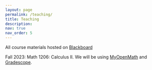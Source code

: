 ```yaml
---
layout: page
permalink: /teaching/
title: Teaching
description:
nav: true
nav_order: 5
---
```


All course materials hosted on [Blackboard](https://ssologin.cuny.edu/cuny.html?bmctx=D59E04882DF4F80F0E4A64DD59167034&password=secure_string&contextType=external&OverrideRetryLimit=1&ChallengeRedirectMethod=GET&username=string&challenge_url=https%3A%2F%2Fssologin.cuny.edu%2Fcuny.html&request_id=2298208565401221539&authn_try_count=0&locale=en_US&resource_url=https%253A%252F%252Fbbhosted.cuny.edu%252Fwebapps%252Fportal%252Fexecute%252Ftabs%252FtabAction%253Ftab_tab_group_id%253D_49_1)

Fall 2023: Math 1206: Calculus II. We will be using [MyOpenMath](https://www.myopenmath.com/) and
[Gradescope](https://www.gradescope.com).

<!--  -->
<!--  -->
<!-- All course materials hosted on [Canvas](https://canvas.princeton.edu/) -->
<!--  -->
<!-- Fall 2022: MAT320: Introduction to Real Analysis -->
<!--  -->
<!-- Spring 2022: MAT322/APC350: Introduction to Differential Equations -->
<!--  -->
<!-- Fall 2021: MAT104: Calculus II -->
<!--  -->
<!-- Summer 2018: MAT302: Differential equations with applications (Johns Hopkins University) -->
<!--  -->
<!-- Summer 2016: MAT302: Differential equations with applications (Johns Hopkins University) -->
<!--  -->
<!-- Summer 2015: MAT302: Differential equations with applications (Johns Hopkins University) -->
<!--  -->
<!-- Summer 2014: MAT108: Calculus 1 (Johns Hopkins University) -->
